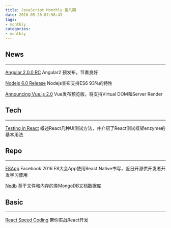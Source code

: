 ```yaml
---
title: JavaScript Monthly 第八期
date: 2016-05-20 07:58:43
tags:
- monthly
categories:
- monthly
---
```


##  News
---------

[Angular 2.0.0 RC](https://github.com/angular/angular/blob/master/CHANGELOG.md)
Angular2 预发布，节奏良好

[Nodejs 6.0 Release](https://nodejs.org/en/blog/release/v6.0.0/)
Nodejs宣布支持ES6 93%的特性

[Announcing Vue.js 2.0](https://vuejs.org/2016/04/27/announcing-2.0/)
Vue发布预览版，将支持Virtual DOM和Server Render

<!-- more -->

## Tech
---------

[Testing in React](https://medium.com/javascript-inside/testing-in-react-getting-off-the-ground-5f569f3088a)
概述React几种UI测试方法，并介绍了React测试框架enzyme的基本用法

## Repo
---------

[F8App](https://github.com/fbsamples/f8app)
Facebook 2016 F8大会App使用React Native书写，近日开源供开发者开发学习使用

[Nedb](https://github.com/louischatriot/nedb)
基于文件和内存的类MongoDB文档数据库

## Basic
---------

[React Speed Coding](https://leanpub.com/reactspeedcoding/read)
带你实战React开发
